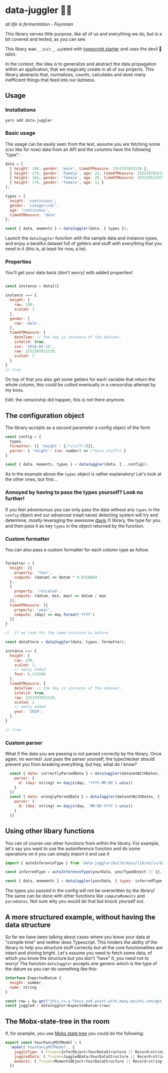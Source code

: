 # data-juggler 🤹‍♀️

_all life is fermentation - Feynman_

This library serves little purpose, like all of us and everything we do, but is a bit covered and tested, as you can see.

This libary was `__init__.py`iated with [typescript starter](https://github.com/bitjson/typescript-starter) and uses the devil 👹 tslint.

In the context, the idea is to generalize and abstract the data propagation within an application, that we magically create in all of our projects.
This library abstracts that, normalizes, counts, calculates and does many inefficient things that feed into our laziness.

## Usage

### Installations

```bash
yarn add data-juggler
```

### Basic usage

The usage can be easily seen from the test, assume you are fetching some (csv like for now) data from an API and the columns have the following "type":

```javascript
data = [
  { height: 190, gender: 'male', timeOfMeasure: 1552397833139 },
  { height: 170, gender: 'female', age: 22, timeOfMeasure: 1552397832139 },
  { height: 164, gender: 'female', age: 20, timeOfMeasure: 15523912333139 },
  { height: 176, gender: 'female', age: 12 }
];

types = {
  height: 'continuous',
  gender: 'categorical',
  age: 'continuous',
  timeOfMeasure: 'date'
};

const { data, moments } = dataJuggler(data, { types });
```

Launch the `dataJuggler` function with the sample data and instance types, and enjoy a beutiful dataset full of getters and stuff with everything that you need in it (this is, at least for now, a lie).

### Properties

You'll get your data back (don't worry) with added properties!

```javascript

const instance = data[0]

instance === {
  height: {
    raw: 190,
    scaled: 1
  },
  gender: {
    raw: 'male',
  },
  timeOfMeasure: {
    dateTime: // the day js instance of the dataset,
    isValid: true,
    iso: '2019-03-12',
    raw: 1552397832139,
    scaled: 1
  }
}
// true

```

On top of that you also get some getters for each variable that return the whole column, this could be cutted eventually in a censorship attempt by my boss.

Edit: the censorship did happen, this is not there anymore.

## The configuration object

The library accepts as a second parameter a config object of the form

```javascript
const config = {
  types,
  formatter: [{ 'height': [/*stuff*/]}],
  parser: { 'height': (cm: number) => /*more stuff*/ }
}

const { data, moments, types } = dataJuggler(data, {...config});

```

As in the example above the `types` object is rather explanatory! Let's look at the other ones, but first...

### Annoyed by having to pass the types yourself? Look no further!

If you feel adventurous you can only pass the data without any `types` in the `config` object and our advanced (read naive) detecting system will try and determine, mostly leveraging the awesome [dayjs](https://github.com/iamkun/dayjs) ⏰ library, the type for you and then pass it as key `types` in the object returned by the function.

### Custom formatter

You can also pass a custom formatter for each column type as follow.

```javascript

formatter = {
  height: [{
    property: 'feet',
    compute: (datum) => datum * 0.0328084
  },
  {
    property: 'rescaled',
    compute: (datum, min, max) => datum / max
  }],
  timeOfMeasure: [{
    property: 'year',
    compute: (day) => day.format('YYYY')
  }]
}

//  if we look for the same instance as before

const dataStore = dataJuggler(data, types, formatter);

instance === {
  height: {
    raw: 190,
    scaled: 1,
    // newly added
    feet: 6,233596
  },
  timeOfMeasure: {
    dateTime: // the day js instance of the dataset,
    isValid: true,
    raw: 1552397832139,
    scaled: 1
    // newly added
    year: '2019',
  }
}

// true

```

### Custom parser

What if the data you are passing is not parsed correctly by the library. Once again, no worries! Just pass the parser yourself, the typechecker should prevent you from breaking everything, but hey, what do I know?

```javascript
  const { data: correctlyParsedData } = dataJuggler(datasetWithDates, {
    parser: {
      d: (day: string) => dayjs(day, 'YYYY-MM-DD').unix()
    }
  })
  const { data: wronglyParsedData } = dataJuggler(datasetWithDates, {
    parser: {
      d: (day: string) => dayjs(day, 'MM-DD-YYYY').unix()
    }
  })
```

## Using other libary functions

You can of course use other functions from within the library. For example, let's say you want to use the autoinference function and do some operations on it you can simply import it and use it

```javascript
import { autoInferenceType } from 'data-juggler/build/main/lib/utils/dataInference';

const inferredType = autoInferenceType(yourData, yourTypeObject || {}, yourParser || {})

const { data, momemnts } = dataJuggler(yourData, { types: inferredType })
```

The types you passed in the config will not be overwritten by the library! The same can be done with other functions like `computeMoments` and `parseDates`. Not sure why you would do that but knock yourself out.

## A more structured example, without having the data structure

So far we have been talking about cases where you know your data at "compile time" and neither does Typescript. This hinders the ability of the library to help you structure stuff correctly but all the core functionalities are intact and shining bright. Let's assume you need to fetch some data, of which you know the structure but you don't "have" it, you need not to worry! The function `dataJuggler` accepts one generic which is the type of the datum so you can do something like this:

```javascript
interface ExpectedDatum {
  height: number,
  name: string
}

const raw = ky.get('this.is.a.fancy.end.point.with.many.points.com/get').json()
const juggled = dataJuggler<ExpectedDatum>(raw)

```

## The Mobx-state-tree in the room

If, for example, you use [Mobx state tree](https://github.com/mobxjs/mobx-state-tree) you could do the following:

```javascript
export const YourFancyMSTModel = t
  .model('YourFancyMSTModel', {
    juggleType: t.frozen<InferObject<YourDataStructure || Record<string, unknown>(),
    juggledData: t.frozen<JuggledData<YourDataStructure || Record<string, unknown>(),
    moments: t.frozen<MomentsObject<YourDataStructure || Record<string, unknown>(),
  })
```